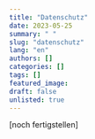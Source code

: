 ```yaml
---
title: "Datenschutz"
date: 2023-05-25
summary: " "
slug: "datenschutz"
lang: "en"
authors: []
categories: []
tags: []
featured_image: 
draft: false
unlisted: true
---
```


[noch fertigstellen]